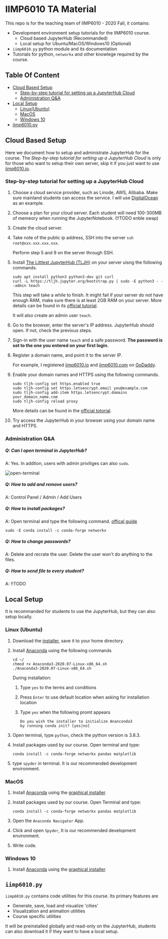 # IIMP6010 TA Material

This repo is for the teaching team of IIMP6010 - 2020 Fall, it contains: 

- Development environment setup tutorials for the IIMP6010 course. 
  - Cloud based JupyterHub (Recommanded)
  - Local setup for Ubuntu/MacOS/Windows10 (Optional)
- `iimp6010.py` python module and its documentation 
- Tutorials for python, `networkx` and other knowlege required by the course.



## Table Of Content

- [Cloud Based Setup](#jupyter)
  - [Step-by-step tutorial for setting up a JupyterHub Cloud](#server)
  - [Administration Q&A](#admin)
- [Local Setup](#local)
  - [Linux(Ubuntu)](#ubuntu)
  - [MacOS](#mac)
  - [Windows 10](#win)
- [iimp6010.py](#code)



<a name="jupyter">

## Cloud Based Setup

Here we document how to setup and administrate JupyterHub for the course. The _Step-by-step tutorial for setting up a JupyterHub Cloud_ is only for those who want to setup their own server, skip it if you just want to use [iimp6010.io](https://iimp6010.io).



<a name="server">

### Step-by-step tutorial for setting up a JupyterHub Cloud

1. Choose a cloud service provider, such as Linode, AWS, Alibaba. Make sure mainland students can access the service. I will use [DigitalOcean](https://www.digitalocean.com/) as an example.

2. Choose a plan for your cloud server. Each student will need 100-300MB of memeory when running the JupyterNotebook. (!!TODO enble swap)

3. Create the cloud server.

4. Take note of the public ip address, SSH into the server `ssh root@xxx.xxx.xxx.xxx`. 

   Perform step 5 and 9 on the server through SSH. 

5. Install [The Littlest JupyterHub (TLJH)](https://github.com/jupyterhub/the-littlest-jupyterhub) on your server uisng the following commands. 

   ```shell
   sudo apt install python3 python3-dev git curl
   curl -L https://tljh.jupyter.org/bootstrap.py | sudo -E python3 - --admin teach
   ```

   This step will take a while to finish. It might fail if your server do not have enough RAM, make sure there is at least 2GB RAM on your server. More details can be found in its [official tutorial](https://tljh.jupyter.org/en/latest/install/custom-server.html). 

   It will also create an admin user `teach`. 

6. Go to the browser, enter the server's IP address. JupyterHub should open. If not, check the previous steps.  

7. Sign-in with the user name `teach` and a safe password. __The password is set to the one you entered on your first login.__

8. Register a domain name, and point it to the server IP. 

   For example, I registered [iimp6010.io](https://iimp6010.io) and [iimp6010.com](https://iimp6010.com) on [GoDaddy](godaddy.com).

9. Enable your domain names and HTTPS using the following commands. 

   ```shell
   sudo tljh-config set https.enabled true
   sudo tljh-config set https.letsencrypt.email you@example.com
   sudo tljh-config add-item https.letsencrypt.domains your_domain_name.com
   sudo tljh-config reload proxy
   ```

   More details can be found in the [official totorial](https://tljh.jupyter.org/en/latest/howto/admin/https.html#howto-admin-https).

10. Try access the JupyterHub in your browser using your domain name and HTTPS.



<a name="admin">

### Administration Q&A



##### Q: Can I open terminal in JupyterHub?

A: Yes. In addtion, users with admin priviliges can also `sudo`.

![open-terminal](https://tljh.jupyter.org/en/latest/_images/new-terminal-button2.png)

##### Q: How to add and remove users?

A: Control Panel / Admin / Add Users



##### Q: How to install packages?

A: Open terminal and type the following command. [offical guide](https://tljh.jupyter.org/en/latest/howto/env/user-environment.html)

```shell
sudo -E conda install -c conda-forge networkx
```



##### Q: How to change passwords?

A: Delete and recrate the user. Delete the user won't do anything to the files. 



##### Q: How to send file to every student?

A: !!TODO



<a name="local">

## Local Setup

It is recommanded for students to use the JupyterHub, but they can also setup locally.



<a name="ubuntu">

### Linux (Ubuntu)

1. Download the [installer](https://repo.anaconda.com/archive/Anaconda3-2020.07-Linux-x86_64.sh), save it to your home directory.

2. Install [Anaconda](https://www.anaconda.com/) using the following commands

   ```shell
   cd ~/
   chmod +x Anaconda3-2020.07-Linux-x86_64.sh
   ./Anaconda3-2020.07-Linux-x86_64.sh
   ```

   During installation:

   1. Type `yes` to the terms and conditions

   2. Press `Enter` to use default location when asking for installation location

   3. Type `yes` when the following promt appears

      ```
      Do you wish the installer to initialize Ananconda3
      by running conda init? [yes|no]
      ```

3. Open terminal, type `python`, check the python version is 3.8.3.

4. Install packages used by our course. Open terminal and type:

   ```shell
   conda install -c conda-forge networkx pandas matplotlib
   ```

5. type `spyder` in terminal. It is our recommended development environment.



<a name="mac">

### MacOS 

1. Install [Anaconda](https://www.anaconda.com/) using the [graphical installer](https://repo.anaconda.com/archive/Anaconda3-2020.07-MacOSX-x86_64.pkg).

2. Install packages used by our course. Open Terminal and type:

   ```shell
   conda install -c conda-forge networkx pandas matplotlib
   ```

3. Open the `Anaconda Navigator` App.

4. Click and open `Spyder`, It is our recommended development environment.

5. Write code.



<a name="win">

### Windows 10

1. Install [Anaconda](https://www.anaconda.com/) using the [graphical installer](https://repo.anaconda.com/archive/Anaconda3-2020.07-Windows-x86_64.exe).



<a name="code">

## `iimp6010.py` 

`iimp6010.py` contains code utilities for this course. Its primary features are

- Generate, save, load  and visualize 'cities'
- Visualization and animation utilities
- Course specific utilities

It will be preinstalled globally and read-only on the JupyterHub, students can also download it if they want to have a local setup.
